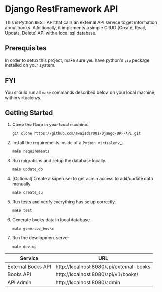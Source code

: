 Django RestFramework API
================================
This is Python REST API that calls an external API service to get information about books. Additionally, it implements a simple CRUD (Create, Read, Update, Delete) API with a local sql database.

Prerequisites
-------------
In order to setup this project, make sure you have python's `pip` peckage installed on your system.

FYI
---
You should run all ``make`` commands described below on your local machine, within virtualenvs.

Getting Started
---------------
1. Clone the Reop in your local machine.

       git clone https://github.com/awaisdar001/Django-DRF-API.git

2. Install the requirements inside of a `Python virtualenv`_.
   
       make requirements
3. Run migrations and setup the database locally. 
   
       make update_db
4. [Optional] Create a superuser to get admin access to add/update data manually
   
       make create_su

5. Run tests and verify everything has setup correctly.
   
       make test

6. Generate books data in local database.

       make generate_books

7. Run the development server
   
       make dev.up

| Service             | URL                                       |
| -------------       | -------------                             |
| External Books API  | http://localhost:8080/api/external-books  |
| Books API           | http://localhost:8080/api/v1/books/       |
| API Admin           | http://localhost:8080/admin               |



